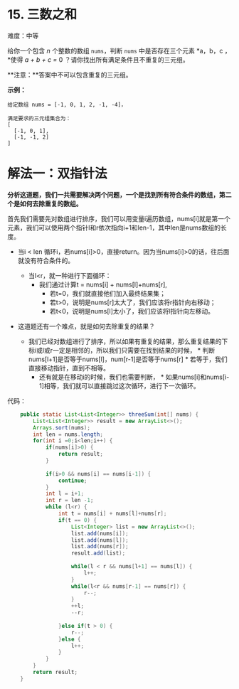 # 15. 三数之和

难度：中等

给你一个包含 *n* 个整数的数组 `nums`，判断 `nums` 中是否存在三个元素 *a，b，c ，*使得 *a + b + c =* 0 ？请你找出所有满足条件且不重复的三元组。

**注意：**答案中不可以包含重复的三元组。

 

**示例：**

```
给定数组 nums = [-1, 0, 1, 2, -1, -4]，

满足要求的三元组集合为：
[
  [-1, 0, 1],
  [-1, -1, 2]
]
```



# 解法一：双指针法

**分析这道题，我们一共需要解决两个问题，一个是找到所有符合条件的数组，第二个是如何去除重复的数组。**

首先我们需要先对数组进行排序，我们可以用变量i遍历数组，nums[i]就是第一个元素，我们可以使用两个指针l和r依次指向i+1和len-1，其中len是nums数组的长度。

- 当i < len 循环i，若nums[i]>0，直接return。因为当nums[i]>0的话，往后面就没有符合条件的。
  - 当l<r，就一种进行下面循环：
    - 我们通过计算t = nums[i] + nums[l]+nums[r],
      - 若t=0，我们就直接他们加入最终结果集；
      - 若t>0，说明是nums[r]太大了，我们应该将r指针向右移动；
      - 若t<0，说明是nums[l]太小了，我们应该将l指针向左移动。
  
- 这道题还有一个难点，就是如何去除重复的结果？
    * 我们已经对数组进行了排序，所以如果有重复的结果，那么重复结果的下标i或l或r一定是相邻的，所以我们只需要在找到结果的时候，
          * 判断nums[l+1]是否等于nums[l]，num[r-1]是否等于nums[r]
               * 若等于，我们直接移动指针，直到不相等。
         * 还有就是在移动i的时候，我们也需要判断，
               * 如果nums[i]和nums[i-1]相等，我们就可以直接跳过这次循环，进行下一次循环。



代码：

```java
	public static List<List<Integer>> threeSum(int[] nums) {
		List<List<Integer>> result = new ArrayList<>();
		Arrays.sort(nums);
		int len = nums.length;		
		for(int i =0;i<len;i++) {
			if(nums[i]>0) {
				return result;
			}
			
			if(i>0 && nums[i] == nums[i-1]) {
				continue;
			}
			int l = i+1;
			int r = len -1;		
			while (l<r) {
				int t = nums[i] + nums[l]+nums[r];
				if(t == 0) {
					List<Integer> list = new ArrayList<>();
					list.add(nums[i]);
					list.add(nums[l]);
					list.add(nums[r]);
					result.add(list);	
					
					while(l < r && nums[l+1] == nums[l]) {
						l++;
					}
					while(l<r && nums[r-1] == nums[r]) {
						r--;
					}
					++l;
					--r;
					
				}else if(t > 0) {
					r--;
				}else {
					l++;
				}				
			}
		}
		return result;
    }
```

